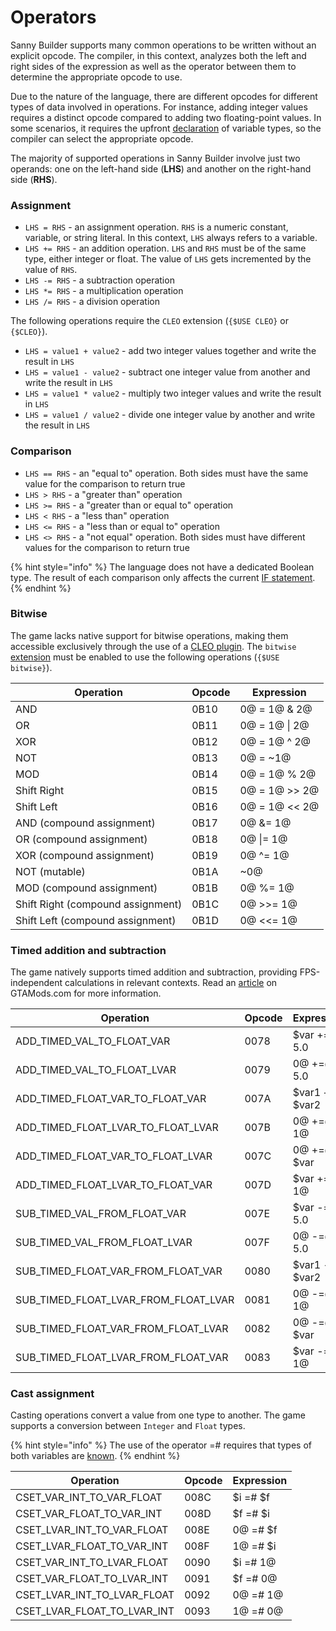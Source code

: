 # Operators

Sanny Builder supports many common operations to be written without an explicit opcode. The compiler, in this context, analyzes both the left and right sides of the expression as well as the operator between them to determine the appropriate opcode to use.

Due to the nature of the language, there are different opcodes for different types of data involved in operations. For instance, adding integer values requires a distinct opcode compared to adding two floating-point values. In some scenarios, it requires the upfront [declaration](variables.md#declaring-a-variable-type) of variable types, so the compiler can select the appropriate opcode.

The majority of supported operations in Sanny Builder involve just two operands: one on the left-hand side (**LHS**) and another on the right-hand side (**RHS**).

### Assignment

* `LHS = RHS` - an assignment operation. `RHS` is a numeric constant, variable, or string literal. In this context, `LHS` always refers to a variable.
* `LHS += RHS` - an addition operation. `LHS` and `RHS` must be of the same type, either integer or float. The value of `LHS` gets incremented by the value of `RHS`.
* `LHS -= RHS` - a subtraction operation
* `LHS *= RHS` - a multiplication operation
* `LHS /= RHS` - a division operation

The following operations require the `CLEO` extension (`{$USE CLEO}` or `{$CLEO}`).

* `LHS = value1 + value2` - add two integer values together and write the result in `LHS`
* `LHS = value1 - value2` - subtract one integer value from another and write the result in `LHS`
* `LHS = value1 * value2` - multiply two integer values and write the result in `LHS`
* `LHS = value1 / value2` - divide one integer value by another and write the result in `LHS`

### Comparison

* `LHS == RHS` - an "equal to" operation. Both sides must have the same value for the comparison to return true
* `LHS > RHS` - a "greater than" operation
* `LHS >= RHS` - a "greater than or equal to" operation
* `LHS < RHS` - a "less than" operation
* `LHS <= RHS` - a "less than or equal to" operation
* `LHS <> RHS` - a "not equal" operation. Both sides must have different values for the comparison to return true

{% hint style="info" %}
The language does not have a dedicated Boolean type. The result of each comparison only affects the current [IF statement](conditions.md).
{% endhint %}

### Bitwise

The game lacks native support for bitwise operations, making them accessible exclusively through the use of a [CLEO plugin](https://library.sannybuilder.com/#/sa/bitwise). The `bitwise` [extension](../edit-modes/extensions.md) must be enabled to use the following operations (`{$USE bitwise}`).

| Operation                         | Opcode | Expression    |
| --------------------------------- | ------ | ------------- |
| AND                               | 0B10   | 0@ = 1@ & 2@  |
| OR                                | 0B11   | 0@ = 1@ \| 2@ |
| XOR                               | 0B12   | 0@ = 1@ ^ 2@  |
| NOT                               | 0B13   | 0@ = \~1@     |
| MOD                               | 0B14   | 0@ = 1@ % 2@  |
| Shift Right                       | 0B15   | 0@ = 1@ >> 2@ |
| Shift Left                        | 0B16   | 0@ = 1@ << 2@ |
| AND (compound assignment)         | 0B17   | 0@ &= 1@      |
| OR (compound assignment)          | 0B18   | 0@ \|= 1@     |
| XOR (compound assignment)         | 0B19   | 0@ ^= 1@      |
| NOT (mutable)                     | 0B1A   | \~0@          |
| MOD (compound assignment)         | 0B1B   | 0@ %= 1@      |
| Shift Right (compound assignment) | 0B1C   | 0@ >>= 1@     |
| Shift Left (compound assignment)  | 0B1D   | 0@ <<= 1@     |

### Timed addition and subtraction

The game natively supports timed addition and subtraction, providing FPS-independent calculations in relevant contexts. Read an [article](https://gtamods.com/wiki/SCM\_language#Operators) on GTAMods.com for more information.

| Operation                                  | Opcode | Expression      |
| ------------------------------------------ | ------ | --------------- |
| ADD\_TIMED\_VAL\_TO\_FLOAT\_VAR            | 0078   | $var +=@ 5.0    |
| ADD\_TIMED\_VAL\_TO\_FLOAT\_LVAR           | 0079   | 0@ +=@ 5.0      |
| ADD\_TIMED\_FLOAT\_VAR\_TO\_FLOAT\_VAR     | 007A   | $var1 +=@ $var2 |
| ADD\_TIMED\_FLOAT\_LVAR\_TO\_FLOAT\_LVAR   | 007B   | 0@ +=@ 1@       |
| ADD\_TIMED\_FLOAT\_VAR\_TO\_FLOAT\_LVAR    | 007C   | 0@ +=@ $var     |
| ADD\_TIMED\_FLOAT\_LVAR\_TO\_FLOAT\_VAR    | 007D   | $var +=@ 1@     |
| SUB\_TIMED\_VAL\_FROM\_FLOAT\_VAR          | 007E   | $var -=@ 5.0    |
| SUB\_TIMED\_VAL\_FROM\_FLOAT\_LVAR         | 007F   | 0@ -=@ 5.0      |
| SUB\_TIMED\_FLOAT\_VAR\_FROM\_FLOAT\_VAR   | 0080   | $var1 -=@ $var2 |
| SUB\_TIMED\_FLOAT\_LVAR\_FROM\_FLOAT\_LVAR | 0081   | 0@ -=@ 1@       |
| SUB\_TIMED\_FLOAT\_VAR\_FROM\_FLOAT\_LVAR  | 0082   | 0@ -=@ $var     |
| SUB\_TIMED\_FLOAT\_LVAR\_FROM\_FLOAT\_VAR  | 0083   | $var -=@ 1@     |

### Cast assignment

Casting operations convert a value from one type to another. The game supports a conversion between `Integer` and `Float` types.

{% hint style="info" %}
The use of the operator =# requires that types of both variables are [known](variables.md#declaring-a-variable-type).
{% endhint %}

| Operation                        | Opcode | Expression |
| -------------------------------- | ------ | ---------- |
| CSET\_VAR\_INT\_TO\_VAR\_FLOAT   | 008C   | $i =# $f   |
| CSET\_VAR\_FLOAT\_TO\_VAR\_INT   | 008D   | $f =# $i   |
| CSET\_LVAR\_INT\_TO\_VAR\_FLOAT  | 008E   | 0@ =# $f   |
| CSET\_LVAR\_FLOAT\_TO\_VAR\_INT  | 008F   | 1@ =# $i   |
| CSET\_VAR\_INT\_TO\_LVAR\_FLOAT  | 0090   | $i =# 1@   |
| CSET\_VAR\_FLOAT\_TO\_LVAR\_INT  | 0091   | $f =# 0@   |
| CSET\_LVAR\_INT\_TO\_LVAR\_FLOAT | 0092   | 0@ =# 1@   |
| CSET\_LVAR\_FLOAT\_TO\_LVAR\_INT | 0093   | 1@ =# 0@   |
